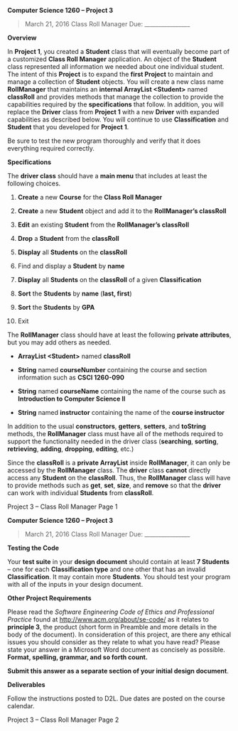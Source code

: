 **Computer Science 1260 – Project 3**

>   March 21, 2016 Class Roll Manager Due: \_______________\_

**Overview**

In **Project 1**, you created a **Student** class that will eventually become
part of a customized **Class Roll Manager** application. An object of the
**Student** class represented all information we needed about one individual
student. The intent of this **Project** is to expand the **first Project** to
maintain and manage a collection of **Student** objects. You will create a new
class name **RollManager** that maintains an **internal ArrayList \<Student\>**
named **classRoll** and provides methods that manage the collection to provide
the capabilities required by the **specifications** that follow. In addition,
you will replace the **Driver** class from **Project 1** with a new **Driver**
with expanded capabilities as described below. You will continue to use
**Classification** and **Student** that you developed for **Project 1**.

Be sure to test the new program thoroughly and verify that it does everything
required correctly.

**Specifications**

The **driver class** should have a **main menu** that includes at least the
following choices.

1.  **Create** a new **Course** for the **Class Roll Manager**

2.  **Create** a new **Student** object and add it to the **RollManager’s
    classRoll**

3.  **Edit** an existing **Student** from the **RollManager’s classRoll**

4.  **Drop** a **Student** from the **classRoll**

5.  **Display** all **Students** on the **classRoll**

6.  Find and display a **Student** by **name**

7.  **Display** all **Students** on the **classRoll** of a given
    **Classification**

8.  **Sort** the **Students** by **name** (**last, first**)

9.  **Sort** the **Students** by **GPA**

10. Exit

The **RollManager** class should have at least the following **private
attributes**, but you may add others as needed.

-   **ArrayList \<Student\>** named **classRoll**

-   **String** named **courseNumber** containing the course and section
    information such as **CSCI 1260-090**

-   **String** named **courseName** containing the name of the course such as
    **Introduction to Computer Science II**

-   **String** named **instructor** containing the name of the **course
    instructor**

In addition to the usual **constructors**, **getters**, **setters**, and
**toString** methods, the **RollManager** class must have all of the methods
required to support the functionality needed in the driver class (**searching**,
**sorting**, **retrieving**, **adding**, **dropping**, **editing**, etc.)

Since the **classRoll** is a **private ArrayList** inside **RollManager**, it
can only be accessed by the **RollManager** class. The **driver** class
**cannot** directly access any **Student** on the **classRoll**. Thus, the
**RollManager** class will have to provide methods such as **get**, **set**,
**size**, and **remove** so that the **driver** can work with individual
**Students** from **classRoll**.

Project 3 – Class Roll Manager Page 1

**Computer Science 1260 – Project 3**

>   March 21, 2016 Class Roll Manager Due: \_______________\_

**Testing the Code**

Your **test suite** in your **design document** should contain at least **7
Students** – one for each **Classification type** and one other that has an
invalid **Classification**. It may contain more **Students**. You should test
your program with all of the inputs in your design document.

**Other Project Requirements**

Please read the *Software Engineering Code of Ethics and Professional Practice*
found at <http://www.acm.org/about/se-code/> as it relates to **principle 3**,
the product (short form in Preamble and more details in the body of the
document). In consideration of this project, are there any ethical issues you
should consider as they relate to what you have read? Please state your answer
in a Microsoft Word document as concisely as possible. **Format, spelling,
grammar, and so forth count.**

**Submit this answer as a separate section of your initial design document**.

**Deliverables**

Follow the instructions posted to D2L. Due dates are posted on the course
calendar.

Project 3 – Class Roll Manager Page 2
